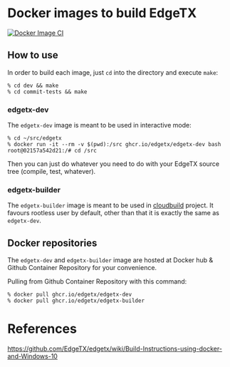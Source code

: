 # Docker images to build EdgeTX

[![Docker Image CI](https://github.com/EdgeTX/build-edgetx/actions/workflows/docker-image.yml/badge.svg)](https://github.com/EdgeTX/build-edgetx/actions/workflows/docker-image.yml)

## How to use

In order to build each image, just `cd` into the directory and execute `make`:
```
% cd dev && make
% cd commit-tests && make
```

### edgetx-dev

The `edgetx-dev` image is meant to be used in interactive mode:
```
% cd ~/src/edgetx
% docker run -it --rm -v $(pwd):/src ghcr.io/edgetx/edgetx-dev bash
root@02157a542d21:/# cd /src
```

Then you can just do whatever you need to do with your EdgeTX source tree (compile, test, whatever).

### edgetx-builder

The `edgetx-builder` image is meant to be used in [cloudbuild](https://github.com/EdgeTX/cloudbuild) project. It favours
rootless user by default, other than that it is exactly the same as `edgetx-dev`.

## Docker repositories

The `edgetx-dev` and `edgetx-builder` image are hosted at Docker hub & Github Container Repository for your convenience.

Pulling from Github Container Repository with this command:

```
% docker pull ghcr.io/edgetx/edgetx-dev
% docker pull ghcr.io/edgetx/edgetx-builder
```

# References

https://github.com/EdgeTX/edgetx/wiki/Build-Instructions-using-docker-and-Windows-10
